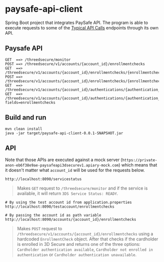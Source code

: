 # paysafe-api-client

Spring Boot project that integrates PaySafe API. The program is able to execute requests to some of the [Typical API Calls](https://developer.paysafe.com/en/classic-apis/3ds/typical-api-calls/verify-that-the-service-is-accessible/) endpoints through its own API.

## Paysafe API

```
GET  ==> /threedsecure/monitor
POST ==> /threedsecure/v1/accounts/{account_id}/enrollmentchecks
GET  ==> /threedsecure/v1/accounts/{account_id}/enrollmentchecks/{enrollmentcheck_id}
POST ==> /threedsecure/v1/accounts/{account_id}/enrollmentchecks/{enrollmentcheck_id}/authentications
GET  ==> /threedsecure/v1/accounts/{account_id}/authentications/{authentication_id}
GET  ==> /threedsecure/v1/accounts/{account_id}/authentications/{authentication_id}?fields=enrollmentchecks
```

## Build and run

```console
mvn clean install
java -jar target/paysafe-api-client-0.0.1-SNAPSHOT.jar
```

## API

Note that those APIs are executed against a mock server (`https://private-anon-eb6f38e9ae-paysafeapi3dsecurev1.apiary-mock.com`) which means that it doesn't matter what `account_id` will be used for the requests below.

```
http://localhost:8090/servicestatus
```

> Makes `GET` request to `/threedsecure/monitor` and if the service is available, it will return `3DS Service Status: READY`.

```
# By using the test account id from application.properties
http://localhost:8090/testaccount/enrollmentchecks

# By passing the account id as path variable
http://localhost:8090/accounts/{account_id}/enrollmentchecks
```

> Makes `POST` request to `/threedsecure/v1/accounts/{account_id}/enrollmentchecks` using a hardcoded `EnrollmentCheck` object. After that checks if  the cardholder is enrolled in 3D Secure and returns one of the three options: `Cardholder authentication available`, `Cardholder not enrolled in authentication` or `Cardholder authentication unavailable`.